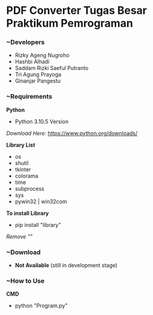 # PDF Converter Tugas Besar Praktikum Pemrograman

### ~Developers
- Rizky Ageng Nugroho
- Hashbi Alhadi
- Saddam Rizki Saeful Putranto
- Tri Agung Prayoga
- Ginanjar Pangestu

### ~Requirements
**Python**
- Python 3.10.5 Version

*Download Here:* https://www.python.org/downloads/

**Library List**
- os
- shutil
- tkinter
- colorama
- time
- subprocess
- sys
- pywin32 | win32com

**To install Library**
- pip install "library"

*Remove ""*

### ~Download
- **Not Available** (still in development stage)

### ~How to Use
**CMD**
- python "Program.py"
